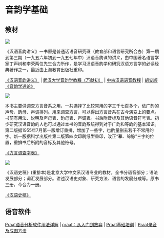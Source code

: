 # 音韵学基础

## 教材

![](http://www.cssn.cn/yyx/yyx_slqh/201612/W020161223366798238897.jpg)

《汉语音韵讲义》一书原是普通话语音研究班（教育部和语言研究所合办）第一期到第三期（一九五六年初到一九五七年中）汉语音韵课的讲义，由中国著名语言学家丁声树和李荣两位先生合力所作，是学习汉语音韵学和研究汉语方言学的必读经典著作之一，最近由上海教育出版社重印。

[《汉语音韵讲义》](https://book.douban.com/subject/5391066/) | [武汉大学音韵学教程（万献初）](https://www.bilibili.com/video/av11834886?from=search&seid=7959427735466072071) | [中古汉语语音教程](https://www.bilibili.com/video/av187189?from=search&seid=1354186176496294159) | [胡安顺《音韵学通论》](https://book.douban.com/subject/1121971/)

![](https://timgsa.baidu.com/timg?image&quality=80&size=b9999_10000&sec=1554926703457&di=8a5b2050f9e8e1c49804bb4f5d918323&imgtype=0&src=http%3A%2F%2Fimg3.doubanio.com%2Flpic%2Fs1678052.jpg)

本书主要供调查方言音系之用，一共选择了比较常用的字三千七百多个，依广韵的声母、韵母、声调排列。用来调查方言，可以得出方言音系在古今演变上的要点。书前有用法、说明及声母表、韵母表、声调表。书后附音标及其他语音符号表。初步研究汉语音韵的人也可以通过本书的音韵系统得到对于广韵和等韵的基本知识。
第二版据1955年7月第一版增订重排，增加了一些字，也酌量删去若干不常用的字。新一版据科学出版社第二版第四次印刷纸型重印，改正“摹、综腙”三字的位置，重排书后所附的音标及其他符号。

[《方言调查字表》](https://book.douban.com/subject/1011712/)

![](http://img3.jarhu.com/goodimages/201207/05/di1341455381702.jpg)

《汉语史稿》(重排本)是北京大学中文系汉语专业的教材。全书分语音部分；语法发展部分；词汇发展部分。讲述汉语史对象、研究方法、语言的发展分成等。原书三册，今合为一册。

[《汉语史稿》](https://book.douban.com/subject/1416340/)

## 语音软件

[Praat语音分析软件用法详解](https://www.bilibili.com/video/av28287489?from=search&seid=13630496126442617452) | [praat：从入门到放弃](https://www.bilibili.com/video/av49029224?from=search&seid=13630496126442617452) | [Praat基础培训](https://www.bilibili.com/video/av38449943?from=search&seid=13630496126442617452) | [Praat录音及成图方法](https://www.bilibili.com/video/av16932367?from=search&seid=13630496126442617452)
